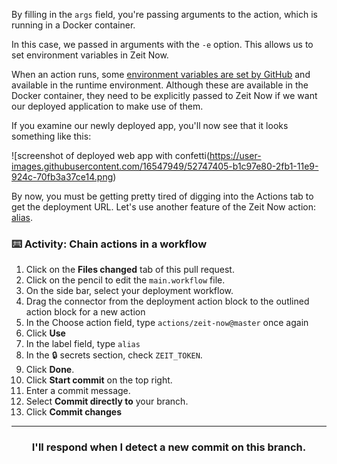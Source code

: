 By filling in the `args` field, you're passing arguments to the action, which is running in a Docker container. 

In this case, we passed in arguments with the `-e` option. This allows us to set environment variables in Zeit Now. 

When an action runs, some [environment variables are set by GitHub](https://developer.github.com/actions/creating-github-actions/accessing-the-runtime-environment/#environment-variables) and available in the runtime environment. Although these are available in the Docker container, they need to be explicitly passed to Zeit Now if we want our deployed application to make use of them. 

If you examine our newly deployed app, you'll now see that it looks something like this:

![screenshot of deployed web app with confetti(https://user-images.githubusercontent.com/16547949/52747405-b1c97e80-2fb1-11e9-924c-70fb3a37ce14.png)

By now, you must be getting pretty tired of digging into the Actions tab to get the deployment URL. Let's use another feature of the Zeit Now action: [alias](https://zeit.co/docs/v1/features/aliases).

### :keyboard: Activity: Chain actions in a workflow

1. Click on the **Files changed** tab of this pull request.
1. Click on the pencil to edit the `main.workflow` file.
1. On the side bar, select your deployment workflow.
1. Drag the connector from the deployment action block to the outlined action block for a new action
1. In the Choose action field, type `actions/zeit-now@master` once again
1. Click **Use**
1. In the label field, type `alias`
1. In the :lock: secrets section, check `ZEIT_TOKEN`.
1. Click **Done**.
1. Click **Start commit** on the top right.
1. Enter a commit message.
1. Select **Commit directly to** your branch.
1. Click **Commit changes**

<hr>
<h3 align="center">I'll respond when I detect a new commit on this branch.</h3>

